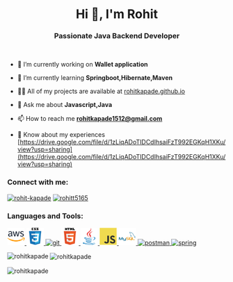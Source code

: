 <!-- [![MasterHead](https://1.bp.blogspot.com/-7A4WynwLsM...)](https://rohitkapade.io) -->
<h1 align="center">Hi 👋, I'm Rohit</h1>
<h3 align="center">Passionate Java Backend Developer</h3>

<img src="https://as1.ftcdn.net/v2/jpg/01/94/01/00/1000_F_194010093_9tC5JNVsiEOlVDs2F5Y6d0paYrdWTdbT.jpg" alt="">

- 🔭 I’m currently working on **Wallet application**

- 🌱 I’m currently learning **Springboot,Hibernate,Maven**

- 👨‍💻 All of my projects are available at [rohitkapade.github.io](rohitkapade.github.io)

- 💬 Ask me about **Javascript,Java**

- 📫 How to reach me **rohitkapade1512@gmail.com**

- 📄 Know about my experiences [https://drive.google.com/file/d/1zLiqADoTIDCdIhsaiFzT992EGKqH1XKu/view?usp=sharing](https://drive.google.com/file/d/1zLiqADoTIDCdIhsaiFzT992EGKqH1XKu/view?usp=sharing)

<h3 align="left">Connect with me:</h3>
<p align="left">
<a href="https://linkedin.com/in/rohit-kapade" target="blank"><img align="center" src="https://raw.githubusercontent.com/rahuldkjain/github-profile-readme-generator/master/src/images/icons/Social/linked-in-alt.svg" alt="rohit-kapade" height="30" width="40" /></a>
<a href="https://instagram.com/rohitt5165" target="blank"><img align="center" src="https://raw.githubusercontent.com/rahuldkjain/github-profile-readme-generator/master/src/images/icons/Social/instagram.svg" alt="rohitt5165" height="30" width="40" /></a>
</p>

<h3 align="left">Languages and Tools:</h3>
<p align="left"> <a href="https://aws.amazon.com" target="_blank" rel="noreferrer"> <img src="https://raw.githubusercontent.com/devicons/devicon/master/icons/amazonwebservices/amazonwebservices-original-wordmark.svg" alt="aws" width="40" height="40"/> </a> <a href="https://www.w3schools.com/css/" target="_blank" rel="noreferrer"> <img src="https://raw.githubusercontent.com/devicons/devicon/master/icons/css3/css3-original-wordmark.svg" alt="css3" width="40" height="40"/> </a> <a href="https://git-scm.com/" target="_blank" rel="noreferrer"> <img src="https://www.vectorlogo.zone/logos/git-scm/git-scm-icon.svg" alt="git" width="40" height="40"/> </a> <a href="https://www.w3.org/html/" target="_blank" rel="noreferrer"> <img src="https://raw.githubusercontent.com/devicons/devicon/master/icons/html5/html5-original-wordmark.svg" alt="html5" width="40" height="40"/> </a> <a href="https://www.java.com" target="_blank" rel="noreferrer"> <img src="https://raw.githubusercontent.com/devicons/devicon/master/icons/java/java-original.svg" alt="java" width="40" height="40"/> </a> <a href="https://developer.mozilla.org/en-US/docs/Web/JavaScript" target="_blank" rel="noreferrer"> <img src="https://raw.githubusercontent.com/devicons/devicon/master/icons/javascript/javascript-original.svg" alt="javascript" width="40" height="40"/> </a> <a href="https://www.mysql.com/" target="_blank" rel="noreferrer"> <img src="https://raw.githubusercontent.com/devicons/devicon/master/icons/mysql/mysql-original-wordmark.svg" alt="mysql" width="40" height="40"/> </a> <a href="https://postman.com" target="_blank" rel="noreferrer"> <img src="https://www.vectorlogo.zone/logos/getpostman/getpostman-icon.svg" alt="postman" width="40" height="40"/> </a> <a href="https://spring.io/" target="_blank" rel="noreferrer"> <img src="https://www.vectorlogo.zone/logos/springio/springio-icon.svg" alt="spring" width="40" height="40"/> </a> </p>

<p><img align="left" src="https://github-readme-stats.vercel.app/api/top-langs?username=rohitkapade&show_icons=true&locale=en&layout=compact" alt="rohitkapade" /></p>

<p>&nbsp;<img align="center" src="https://github-readme-stats.vercel.app/api?username=rohitkapade&show_icons=true&locale=en" alt="rohitkapade" /></p>

<p><img align="center" src="https://github-readme-streak-stats.herokuapp.com/?user=rohitkapade&" alt="rohitkapade" /></p>
